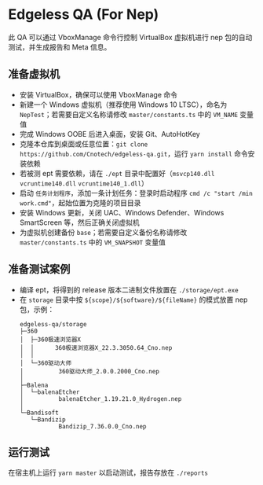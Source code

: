 # Edgeless QA (For Nep)

此 QA 可以通过 VboxManage 命令行控制 VirtualBox 虚拟机进行 nep 包的自动测试，并生成报告和 Meta 信息。

## 准备虚拟机

- 安装 VirtualBox，确保可以使用 VboxManage 命令
- 新建一个 Windows 虚拟机（推荐使用 Windows 10 LTSC），命名为 `NepTest`；若需要自定义名称请修改 `master/constants.ts` 中的 `VM_NAME` 变量值
- 完成 Windows OOBE 后进入桌面，安装 Git、AutoHotKey
- 克隆本仓库到桌面或任意位置：`git clone https://github.com/Cnotech/edgeless-qa.git`，运行 `yarn install` 命令安装依赖
- 若被测 ept 需要依赖，请在 `./ept` 目录中配置好（`msvcp140.dll` `vcruntime140.dll` `vcruntime140_1.dll`）
- 启动 `任务计划程序`，添加一条计划任务：登录时启动程序 `cmd /c "start /min work.cmd"`，起始位置为克隆的项目目录
- 安装 Windows 更新，关闭 UAC、Windows Defender、Windows SmartScreen 等，然后正确关闭虚拟机
- 为虚拟机创建备份 `base`；若需要自定义备份名称请修改 `master/constants.ts` 中的 `VM_SNAPSHOT` 变量值

## 准备测试案例

- 编译 ept，将得到的 release 版本二进制文件放置在 `./storage/ept.exe`
- 在 `storage` 目录中按 `${scope}/${software}/${fileName}` 的模式放置 nep 包，示例：
  ```
  edgeless-qa/storage
  ├─360
  │  ├─360极速浏览器X
  │  │      360极速浏览器X_22.3.3050.64_Cno.nep
  │  │
  │  └─360驱动大师
  │          360驱动大师_2.0.0.2000_Cno.nep
  │
  ├─Balena
  │  └─balenaEtcher
  │          balenaEtcher_1.19.21.0_Hydrogen.nep
  │
  └─Bandisoft
     └─Bandizip
             Bandizip_7.36.0.0_Cno.nep
  ```

## 运行测试

在宿主机上运行 `yarn master` 以启动测试，报告存放在 `./reports`
